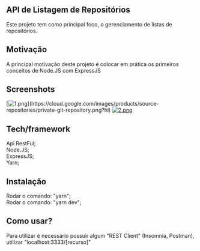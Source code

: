 ## API de Listagem de Repositórios
Este projeto tem como principal foco, o gerenciamento de listas de repositórios.

## Motivação
A principal motivação deste projeto é colocar em prática os primeiros conceitos de Node.JS com ExpressJS


## Screenshots
[![1.png](https://cloud.google.com/images/products/source-repositories/private-git-repository.png?)](https://cloud.google.com/images/products/source-repositories/private-git-repository.png?hl)
[![2.png](https://i.postimg.cc/bvrWRW3k/1.png)](https://postimg.cc/B8WmSYWn)



## Tech/framework
Api RestFul;<br />
Node.JS;<br />
ExpressJS;<br />
Yarn;<br />


## Instalação
Rodar o comando: "yarn";<br />
Rodar o comando: "yarn dev";


## Como usar?
Para utilizar é necessário possuir algum "REST Client" (Insomnia, Postman), utilizar "localhost:3333/[recurso]"